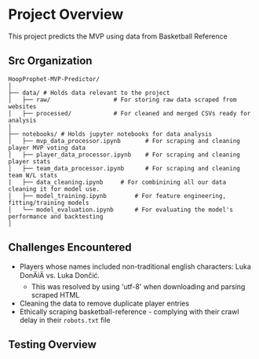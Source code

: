 # Project Overview 
This project predicts the MVP using data from Basketball Reference
## Src Organization
```
HoopProphet-MVP-Predictor/
│
├── data/ # Holds data relevant to the project
│   ├── raw/                  # For storing raw data scraped from websites
│   ├── processed/            # For cleaned and merged CSVs ready for analysis
│   
├── notebooks/ # Holds jupyter notebooks for data analysis 
│   ├── mvp_data_processor.ipynb       # For scraping and cleaning player MVP voting data
│   ├── player_data_processor.ipynb    # For scraping and cleaning player stats 
│   ├── team_data_processor.ipynb      # For scraping and cleaning team W/L stats   
|   ├── data_cleaning.ipynb     # For combinining all our data cleaning it for model use.
│   ├── model_training.ipynb        # For feature engineering, fitting/training models 
│   └── model_evaluation.ipynb      # For evaluating the model's performance and backtesting
│
```
## Challenges Encountered 
- Players whose names included non-traditional english characters: Luka DonÄiÄ vs. Luka Dončić. 
    - This was resolved by using 'utf-8' when downloading and parsing scraped HTML 
- Cleaning the data to remove duplicate player entries 
- Ethically scraping basketball-reference - complying with their crawl delay in their `robots.txt` file 
    
## Testing Overview
